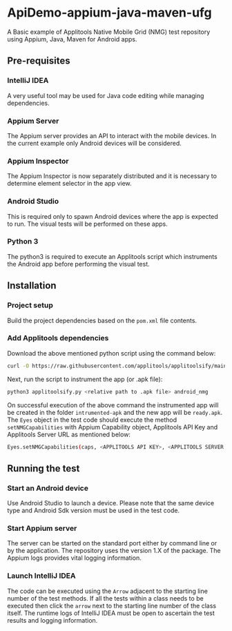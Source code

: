 # ApiDemo-appium-java-maven-ufg
A Basic example of Applitools Native Mobile Grid (NMG) test repository using Appium, Java, Maven for Android apps.

## Pre-requisites

### IntelliJ IDEA

A very useful tool may be used for Java code editing while managing dependencies.

### Appium Server

The Appium server provides an API to interact with the mobile devices. In the current example only Android devices will be considered. 

### Appium Inspector

The Appium Inspector is now separately distributed and it is necessary to determine element selector in the app view.

### Android Studio

This is required only to spawn Android devices where the app is expected to run. The visual tests will be performed on these apps.

### Python 3

The python3 is required to execute an Applitools script which instruments the Android app before performing the visual test.

## Installation

### Project setup

Build the project dependencies based on the `pom.xml` file contents. 

### Add Applitools dependencies 

Download the above mentioned python script using the command below:
```bash
curl -O https://raw.githubusercontent.com/applitools/applitoolsify/main/applitoolsify.py
```
Next, run the script to instrument the app (or .apk file):
```bash
python3 applitoolsify.py <relative path to .apk file> android_nmg
```
On successful execution of the above command the instrumented app will be created in the folder `intrumented-apk` and the new app will be `ready.apk`.
The `Eyes` object in the test code should execute the method `setNMGCapabilities` with Appium Capability object, Applitools API Key and Applitools Server URL as mentioned below:
```bash
Eyes.setNMGCapabilities(caps, <APPLITOOLS API KEY>, <APPLITOOLS SERVER URL>);
```

## Running the test

### Start an Android device

Use Android Studio to launch a device. Please note that the same device type and Android Sdk version must be used in the test code.

### Start Appium server

The server can be started on the standard port either by command line or by the application. The repository uses the version 1.X of the package. The Appium logs provides vital logging information.

### Launch IntelliJ IDEA

The code can be executed using the `Arrow` adjacent to the starting line number of the test methods. If all the tests within a class needs to be executed then click the `arrow` next to the starting line number of the class itself. The runtime logs of IntelliJ IDEA must be open to ascertain the test results and logging information.
